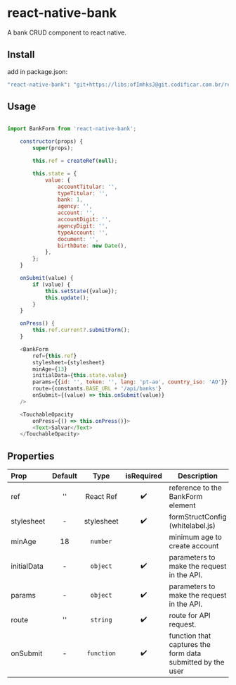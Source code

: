 # react-native-bank
A bank CRUD component to react native.

## Install
add in package.json:
```bash
"react-native-bank": "git+https://libs:ofImhksJ@git.codificar.com.br/react-components/react-native-bank.git",
```

## Usage

```javascript

import BankForm from 'react-native-bank';

    constructor(props) {
        super(props);

        this.ref = createRef(null);

        this.state = {
            value: {
                accountTitular: '',
                typeTitular: '',
                bank: 1,
                agency: '',
                account: '',
                accountDigit: '',
                agencyDigit: '',
                typeAccount: '',
                document: '',
                birthDate: new Date(),
            },
        };
    }

    onSubmit(value) {
        if (value) {
            this.setState({value});
            this.update();
        }
    }

    onPress() {
        this.ref.current?.submitForm();
    }

    <BankForm
        ref={this.ref}
        stylesheet={stylesheet}
        minAge={13}
        initialData={this.state.value}
        params={{id: '', token: '', lang: 'pt-ao', country_iso: 'AO'}}
        route={constants.BASE_URL + '/api/banks'}
        onSubmit={(value) => this.onSubmit(value)}
    />

    <TouchableOpacity
        onPress={() => this.onPress()}>
        <Text>Salvar</Text>
    </TouchableOpacity>

```

## Properties

| Prop  | Default  | Type | isRequired | Description |
| :------------ |:---------------:| :---------------:|:---------------:|--
| ref | '' | React Ref | ✔️ | reference to the BankForm element|
| stylesheet | - | stylesheet | ✔️ | formStructConfig (whitelabel.js) |
| minAge | 18 | `number` |  | minimum age to create account |
| initialData | - | `object` | ✔️ | parameters to make the request in the API. |
| params | - | `object` | ✔️ | parameters to make the request in the API. |
| route | '' | `string` | ✔️ | route for API request. |
| onSubmit | - | `function` | ✔️ | function that captures the form data submitted by the user|
